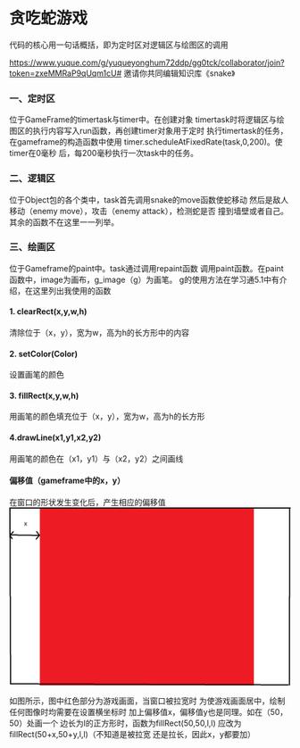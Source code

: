 # 贪吃蛇游戏
代码的核心用一句话概括，即为定时区对逻辑区与绘图区的调用

https://www.yuque.com/g/yuqueyonghum72ddp/gg0tck/collaborator/join?token=zxeMMRaP9qUqm1cU# 邀请你共同编辑知识库《snake》
### 一、定时区
位于GameFrame的timertask与timer中。在创建对象
timertask时将逻辑区与绘图区的执行内容写入run函数，再创建timer对象用于定时
执行timertask的任务，在gameframe的构造函数中使用
timer.scheduleAtFixedRate(task,0,200)。使timer在0毫秒
后，每200毫秒执行一次task中的任务。
### 二、逻辑区
位于Object包的各个类中，task首先调用snake的move函数使蛇移动
然后是敌人移动（enemy move），攻击（enemy attack），检测蛇是否
撞到墙壁或者自己。其余的函数不在这里一一列举。
### 三、绘画区
位于Gameframe的paint中。task通过调用repaint函数
调用paint函数。在paint函数中，image为画布，g_image（g）为画笔。
g的使用方法在学习通5.1中有介绍，在这里列出我使用的函数
#### 1. clearRect(x,y,w,h)
清除位于（x，y），宽为w，高为h的长方形中的内容
#### 2. setColor(Color)
设置画笔的颜色
#### 3. fillRect(x,y,w,h)
用画笔的颜色填充位于（x，y），宽为w，高为h的长方形
#### 4.drawLine(x1,y1,x2,y2)
用画笔的颜色在（x1，y1）与（x2，y2）之间画线

#### 偏移值（gameframe中的x，y）
在窗口的形状发生变化后，产生相应的偏移值
![偏移值](Snake%2FPicture%2Fx.png)

如图所示，图中红色部分为游戏画面，当窗口被拉宽时
为使游戏画面居中，绘制任何图像时均需要在设置横坐标时
加上偏移值x，偏移值y也是同理。如在（50，50）处画一个
边长为l的正方形时，函数为fillRect(50,50,l,l)
应改为fillRect(50+x,50+y,l,l)（不知道是被拉宽
还是拉长，因此x，y都要加）



